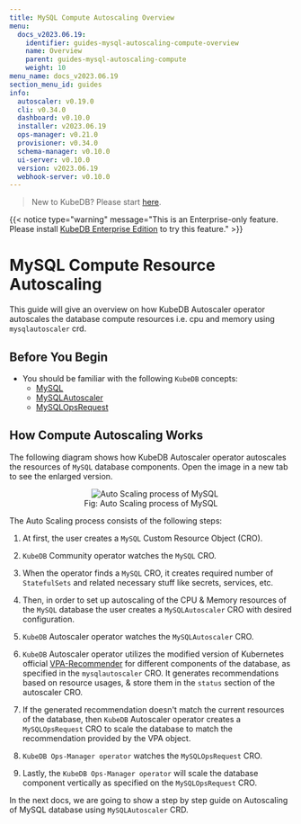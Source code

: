 ```yaml
---
title: MySQL Compute Autoscaling Overview
menu:
  docs_v2023.06.19:
    identifier: guides-mysql-autoscaling-compute-overview
    name: Overview
    parent: guides-mysql-autoscaling-compute
    weight: 10
menu_name: docs_v2023.06.19
section_menu_id: guides
info:
  autoscaler: v0.19.0
  cli: v0.34.0
  dashboard: v0.10.0
  installer: v2023.06.19
  ops-manager: v0.21.0
  provisioner: v0.34.0
  schema-manager: v0.10.0
  ui-server: v0.10.0
  version: v2023.06.19
  webhook-server: v0.10.0
---
```


> New to KubeDB? Please start [here](/docs/v2023.06.19/README).

{{< notice type="warning" message="This is an Enterprise-only feature. Please install [KubeDB Enterprise Edition](/docs/v2023.06.19/setup/install/enterprise) to try this feature." >}}

# MySQL Compute Resource Autoscaling

This guide will give an overview on how KubeDB Autoscaler operator autoscales the database compute resources i.e. cpu and memory using `mysqlautoscaler` crd.

## Before You Begin

- You should be familiar with the following `KubeDB` concepts:
  - [MySQL](/docs/v2023.06.19/guides/mysql/concepts/mysqldatabase)
  - [MySQLAutoscaler](/docs/v2023.06.19/guides/mysql/concepts/autoscaler)
  - [MySQLOpsRequest](/docs/v2023.06.19/guides/mysql/concepts/opsrequest)

## How Compute Autoscaling Works

The following diagram shows how KubeDB Autoscaler operator autoscales the resources of `MySQL` database components. Open the image in a new tab to see the enlarged version.

<figure align="center">
  <img alt="Auto Scaling process of MySQL" src="/docs/v2023.06.19/guides/mysql/autoscaler/compute/overview/images/compute-autoscaling.jpg">
<figcaption align="center">Fig: Auto Scaling process of MySQL</figcaption>
</figure>

The Auto Scaling process consists of the following steps:

1. At first, the user creates a `MySQL` Custom Resource Object (CRO).

2. `KubeDB` Community operator watches the `MySQL` CRO.

3. When the operator finds a `MySQL` CRO, it creates required number of `StatefulSets` and related necessary stuff like secrets, services, etc.

4. Then, in order to set up autoscaling of the CPU & Memory resources of the `MySQL` database the user creates a `MySQLAutoscaler` CRO with desired configuration.

5. `KubeDB` Autoscaler operator watches the `MySQLAutoscaler` CRO.

6. `KubeDB` Autoscaler operator utilizes the modified version of Kubernetes official [VPA-Recommender](https://github.com/kubernetes/autoscaler/tree/master/vertical-pod-autoscaler/pkg) for different components of the database, as specified in the `mysqlautoscaler` CRO.
It generates recommendations based on resource usages, & store them in the `status` section of the autoscaler CRO.

7. If the generated recommendation doesn't match the current resources of the database, then `KubeDB` Autoscaler operator creates a `MySQLOpsRequest` CRO to scale the database to match the recommendation provided by the VPA object.

8. `KubeDB Ops-Manager operator` watches the `MySQLOpsRequest` CRO.

9. Lastly, the `KubeDB Ops-Manager operator` will scale the database component vertically as specified on the `MySQLOpsRequest` CRO.

In the next docs, we are going to show a step by step guide on Autoscaling of MySQL database using `MySQLAutoscaler` CRD.
